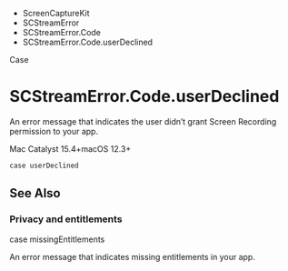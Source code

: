 

- ScreenCaptureKit
- SCStreamError
- SCStreamError.Code
-  SCStreamError.Code.userDeclined 

Case

# SCStreamError.Code.userDeclined

An error message that indicates the user didn’t grant Screen Recording permission to your app.

Mac Catalyst 15.4+macOS 12.3+

``` source
case userDeclined
```

## See Also

### Privacy and entitlements

case missingEntitlements

An error message that indicates missing entitlements in your app.


